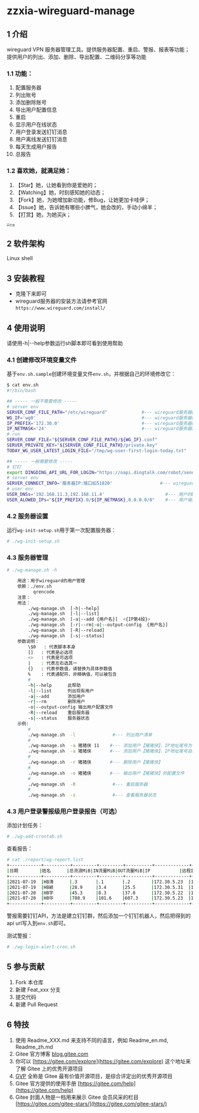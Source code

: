 # zzxia-wireguard-manage

## 1 介绍
wireguard VPN 服务器管理工具。提供服务器配置、重启、警报、报表等功能；提供用户的列出、添加、删除、导出配置、二维码分享等功能

### 1.1 功能：
1. 配置服务器
1. 列出账号
1. 添加删除账号
1. 导出用户配置信息
1. 重启
1. 显示用户在线状态
1. 用户登录发送钉钉消息
1. 用户离线发送钉钉消息
1. 每天生成用户报告
1. 总报告

### 1.2 喜欢她，就满足她：
1. 【Star】她，让她看到你是爱她的；
2. 【Watching】她，时刻感知她的动态；
2. 【Fork】她，为她增加新功能，修Bug，让她更加卡哇伊；
3. 【Issue】她，告诉她有哪些小脾气，她会改的，手动小绵羊；
4. 【打赏】她，为她买jk；
<img src="https://img-blog.csdnimg.cn/20210429155627295.jpg?x-oss-process=image/watermark,type_ZmFuZ3poZW5naGVpdGk,shadow_10,text_aHR0cHM6Ly9ibG9nLmNzZG4ubmV0L3poZl9zeQ==,size_16,            color_FFFFFF,t_70#pic_center" alt="打赏" style="zoom:50%;" />


## 2 软件架构
Linux shell


## 3 安装教程

- 克隆下来即可
- wireguard服务器的安装方法请参考官网`https://www.wireguard.com/install/`


## 4 使用说明

请使用-h|--help参数运行sh脚本即可看到使用帮助

### 4.1 创建修改环境变量文件

基于`env.sh.sample`创建环境变量文件`env.sh`，并根据自己的环境修改它：

```bash
$ cat env.sh 
#!/bin/bash

## ----- 一般不需要修改 -----
# server env
SERVER_CONF_FILE_PATH="/etc/wireguard"             #--- wireguard服务器配置文件路径
WG_IF='wg0'                                        #--- wireguard服务器网卡
IP_PREFIX='172.30.0'                               #--- wireguard服务器网络地址前3节
IP_NETMASK='24'                                    #--- wireguard服务器IP掩码
# run
SERVER_CONF_FILE="${SERVER_CONF_FILE_PATH}/${WG_IF}.conf"
SERVER_PRIVATE_KEY="${SERVER_CONF_FILE_PATH}/private.key"
TODAY_WG_USER_LATEST_LOGIN_FILE="/tmp/wg-user-first-login-today.txt"

## ----- 一般需要修改 -----
# 钉钉
export DINGDING_API_URL_FOR_LOGIN="https://oapi.dingtalk.com/robot/send?access_token=填上你的token在这里"
# server env
SERVER_CONNECT_INFO='服务器IP:端口如51820'                  #--- wireguard服务器用以接受用户连接的IP与端口
# user env
USER_DNSs='192.168.11.3,192.168.11.4'                       #--- 用户的DNS
USER_ALOWED_IPs="${IP_PREFIX}.0/${IP_NETMASK},0.0.0.0/0"    #--- 用户端走VPN链路的网络地址范围（用来设置用户端路由）
```

### 4.2 服务器设置

运行`wg-init-setup.sh`用于第一次配置服务器：

```bash
# ./wg-init-setup.sh
```


### 4.3 服务器管理

```bash
# ./wg-manage.sh -h

    用途：用于wireguard的用户管理
    依赖：./env.sh
          qrencode
    注意：
    用法：
        ./wg-manage.sh  [-h|--help]
        ./wg-manage.sh  [-l|--list]
        ./wg-manage.sh  [-a|--add {用户名}]  <{IP第4段}>
        ./wg-manage.sh  [-r|--rm|-o|--output-config  {用户名}]
        ./wg-manage.sh  [-R|--reload]
        ./wg-manage.sh  [-s|--status]
    参数说明：
        \$0   : 代表脚本本身
        []   : 代表是必选项
        <>   : 代表是可选项
        |    : 代表左右选其一
        {}   : 代表参数值，请替换为具体参数值
        %    : 代表通配符，非精确值，可以被包含
        #
        -h|--help      此帮助
        -l|--list      列出现有用户
        -a|--add       添加用户
        -r|--rm        删除用户
        -o|--output-config 输出用户配置文件
        -R|--reload    重启服务器
        -s|--status    服务器状态
    示例:
        #
        ./wg-manage.sh  -l              #--- 列出用户清单
        #
        ./wg-manage.sh  -a 猪猪侠 11    #--- 添加用户【猪猪侠】，IP地址尾号为【11】
        ./wg-manage.sh  -a 猪猪侠       #--- 添加用户【猪猪侠】，IP地址尾号自动分配
        #
        ./wg-manage.sh  -r 猪猪侠       #--- 删除用户【猪猪侠】
        #
        ./wg-manage.sh  -o 猪猪侠       #--- 输出用户【猪猪侠】的配置文件
        #
        ./wg-manage.sh  -R              #--- 重启服务器
        #
        ./wg-manage.sh  -s              #--- 查看服务器状态
```

### 4.3 用户登录警报级用户登录报告（可选）

添加计划任务：

```bash
# ./wg-add-crontab.sh
```

查看报告：
```bash
# cat ./report/wg-report.list
+------------+----------+---------+---------+----------+-------------+----------------+
|日期        |姓名      |总流浪MiB|IN流量MiB|OUT流量MiB|IP           |远程IP          |
+------------+----------+---------+---------+----------+-------------+----------------+
|2021-07-19  |HB清      |.3       |.1       |.2        |172.30.5.23  |113.111.63.250  |
|2021-07-19  |HB颖      |28.9     |3.4      |25.5      |172.30.5.31  |113.111.63.250  |
|2021-07-20  |HB宇      |45.3     |8.3      |37.0      |172.30.5.22  |113.111.63.250  |
|2021-07-20  |HB华      |708.9    |101.6    |607.3     |172.30.5.23  |113.111.63.250  |
+------------+----------+---------+---------+----------+-------------+----------------+
```

警报需要钉钉API，方法是建立钉钉群，然后添加一个钉钉机器人，然后把得到的api url写入到`env.sh`即可。

测试警报：

```bash
# ./wg-login-alert-cron.sh
```


## 5 参与贡献

1.  Fork 本仓库
2.  新建 Feat_xxx 分支
3.  提交代码
4.  新建 Pull Request


## 6 特技

1.  使用 Readme\_XXX.md 来支持不同的语言，例如 Readme\_en.md, Readme\_zh.md
2.  Gitee 官方博客 [blog.gitee.com](https://blog.gitee.com)
3.  你可以 [https://gitee.com/explore](https://gitee.com/explore) 这个地址来了解 Gitee 上的优秀开源项目
4.  [GVP](https://gitee.com/gvp) 全称是 Gitee 最有价值开源项目，是综合评定出的优秀开源项目
5.  Gitee 官方提供的使用手册 [https://gitee.com/help](https://gitee.com/help)
6.  Gitee 封面人物是一档用来展示 Gitee 会员风采的栏目 [https://gitee.com/gitee-stars/](https://gitee.com/gitee-stars/)
